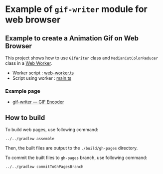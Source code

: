 Example of `gif-writer` module for web browser
============================================================

## Example to create a Animation Gif on Web Browser

This project shows how to use `GifWriter` class and `MedianCutColorReducer` class
in a [Web Worker](https://html.spec.whatwg.org/multipage/workers.html).

* Worker script : [web-worker.ts](./src/ts/web-worker.ts)
* Script using worker : [main.ts](./src/ts/main.ts)

### Example page

* [gif-writer — GIF Encoder](https://nobuoka.github.io/GifWriter.js/)

## How to build

To build web pages, use following command:

```
../../gradlew assemble
```

Then, the built files are output to the `./build/gh-pages` directory.

To commit the built files to `gh-pages` branch, use following command:

```
../../gradlew commitToGhPagesBranch
```
